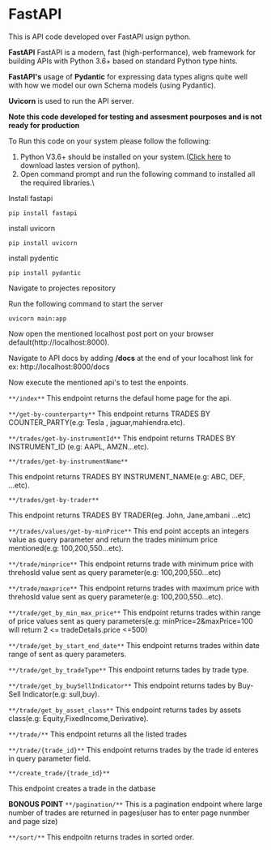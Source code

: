 # FastAPI

This is API code developed over FastAPI usign python.

**FastAPI**
FastAPI is a modern, fast (high-performance), web framework for building APIs with Python 3.6+ based on standard Python type hints.

**FastAPI's** usage of **Pydantic** for expressing data types aligns quite well with how we model our own Schema models (using Pydantic).

**Uvicorn** is used to run the API server.

**Note this code developed for testing and assesment pourposes and is not ready for production**

To Run this code on your system please follow the following:

1. Python V3.6+ should be installed on your system.([Click here](https://www.python.org/downloads/) to download lastes version of python).
2. Open command prompt and run the following command to installed all the required libraries.\


Install fastapi 
```
pip install fastapi
```

install uvicorn

```
pip install uvicorn
```

install pydentic

```
pip install pydantic
```
Navigate to projectes repository

Run the following command to start the server
```
uvicorn main:app
```

Now open the mentioned localhost post port on your browser default(http://localhost:8000).

Navigate to API docs by adding **/docs** at the end of your localhost link for ex: http://localhost:8000/docs

Now execute the mentioned api's to test the enpoints.

```**/index**```
This endpoint returns the defaul home page for the api.


```**/get-by-counterparty**```
This endpoint returns TRADES BY COUNTER_PARTY(e.g: Tesla , jaguar,mahiendra.etc).


```**/trades/get-by-instrumentId**```
This endpoint returns TRADES BY INSTRUMENT_ID (e.g: AAPL, AMZN...etc). 

```**/trades/get-by-instrumentName**```

This endpoint returns TRADES BY INSTRUMENT_NAME(e.g: ABC, DEF, ...etc).

```**/trades/get-by-trader**```

This endpoint returns TRADES BY TRADER(eg. John, Jane,ambani ...etc)

```**/trades/values/get-by-minPrice**```
This end point accepts an integers value as query parameter and return the trades minimum price mentioned(e.g: 100,200,550...etc).

```**/trade/minprice**```
This endpoint returns trade with minimum price with threhosld value sent as query parameter(e.g: 100,200,550...etc)

```**/trade/maxprice**```
This endpoint returns trades with maximum price with threhosld value sent as query parameter(e.g: 100,200,550...etc).

```**/trade/get_by_min_max_price**```
This endpoint returns trades within range of price values sent as query parameters(e.g: minPrice=2&maxPrice=100 will return 2 <= tradeDetails.price <=500)

```**/trade/get_by_start_end_date**```
This endpoint returns trades within  date range of sent as query parameters. 

```**/trade/get_by_tradeType**```
This endpoint returns tades by trade type.

```**/trade/get_by_buySellIndicator**```
This endpoint returns tades by Buy-Sell Indicator(e.g: sull,buy).

```**/trade/get_by_asset_class**```
This endpoint returns tades by assets class(e.g: Equity,FixedIncome,Derivative).

```**/trade/**```
This endpoint returns all the listed trades

```**/trade/{trade_id}**```
This endpoint returns trades by the trade id enteres in query parameter field.

```**/create_trade/{trade_id}**```

This endpoint creates a trade in the datbase

**BONOUS POINT**
```**/pagination/**``` 
This is a pagination endpoint where large number of trades are returned in pages(user has to enter page nunmber and page size)

```**/sort/**```
This endpoitn returns trades in sorted order.







